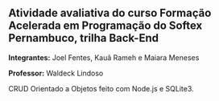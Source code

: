 ## Atividade avaliativa do curso Formação Acelerada em Programação do Softex Pernambuco, trilha Back-End
**Integrantes:** Joel Fentes, Kauã Rameh e Maiara Meneses

**Professor:** Waldeck Lindoso

CRUD Orientado a Objetos feito com Node.js e SQLite3.
